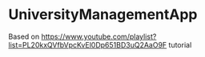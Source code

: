 # UniversityManagementApp
Based on https://www.youtube.com/playlist?list=PL20kxQVfbVpcKvEl0Dp651BD3uQ2AaO9F tutorial 
